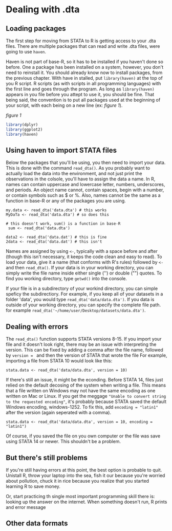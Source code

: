 # Dealing with .dta

## Loading packages
The first step for moving from STATA to R is getting access to your .dta files. There are multiple packages that can read and write .dta files, were going to use `haven`.

Haven is not part of base-R, so it has to be installed if you haven't done so before. One a package has been installed on a system, however, you don't need to reinstall it. You should already know now to install packages, from the previous chapter. With have in stalled, put `library(haven)` at the top of you R script. R scripts (as with scripts in all programming languages) with the first line and goes through the program. As long as `library(haven)` appears in you file before you attept to use it, you should be fine. That being said, the convention is to put all packages used at the beginning of your script, with each being on a new line (ex: *figure 1*).

*figure 1*

```r
library(dplyr)
library(ggplot2)
library(haven)
```

## Using haven to import STATA files
Below the packages that you'll be using, you then need to import your data. This is done with the command `read_dta()`. As you probably want to actually load the data into the environment, and not just print the observations in the colsole, you'll have to assign the data a name. In R, names can contain uppercase and lowercase letter, numbers, underscores, and periods. An object name cannot, contain spaces, begin with a number, or contain symbols such as $ or %. Also, names cannot be the same as a function in base-R or any of the packages you are using.

```
my.data <- read_dta('data.dta') # this works
MyDaTa <- read_dta('data.dta') # so does this

# this doesn't work, sum() is a function in base-R
 sum <- read_dta('data.dta') 

data2 <- read_dta('data.dat') # this is fine
2data <- read_dta('data.dat') # this isn't
```

Names are assigned by using `<-`, typically with a space before and after (though this isn't necessary, it keeps the code clean and easy to read). To load your data, give it a name (that conforms with R's rules) followed by `<-` and then `read_dta()`. If your data is in your working directory, you can simply write the file name inside either single ('') or double ("") quotes. To find you working directory, type `getwd()` into the console. 

If your file is in a subdirectory of your workind directory, you can simple speficy the subdirectiory. For example, if you keep all of your datasets in a folder 'data', you would type `read_dta('data/data.dta')`. If you data is outside of your working directory, you can specify the complete file path. for example `read_dta('~/home/user/Desktop/datasets/data.dta')`. 

## Dealing with errors
The `read_dta()` function supports STATA versions 8-15. If you import your file and it doesn't look right, there may be an issue with interpreting the version. This can be fixed by adding a comma after the file name, followed by `version = ` and then the version of STATA that wrote the file For example, importing a file from STATA 10 would look like this:
```
stata.data <- read_dta('data/data.dta', version = 10)
```
If there's still an issue, it might be the econding. Before STATA 14, files just relied on the default decosing of the system when writing a file. This means that a file written on Windows may not have the same encoding as one written on Mac or Linux. If you get the meggage `"Unable to convert string to the requested encoding"`, it's probably because STATA saved the default Windows encoding, windows-1252. To fix this, add `encoding = "latin1"` after the version (again seperated with a comma). 
```
stata.data <- read_dta('data/data.dta', version = 10, encoding = "latin1")
```

Of course, if you saved the file on you own computer or the file was save using STATA 14 or newer. This shouldn't be a problem. 

## But there's still problems
If you're still having errors at this point, the best option is probable to quit. Unistall R, throw your laptop into the sea, fish it our because you're worried about pollution, chuck it in rice because you realize that you started learning R to save money.

Or, start practicing th single most important programming skill there is: looking up the answer on the internet.
When something doesn't run, R prints and error message 

## Other data formats
